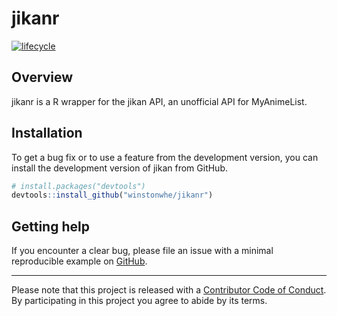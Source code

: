 
<!-- README.md is generated from README.Rmd. Please edit that file -->

# jikanr

<!-- badges: start -->

[![lifecycle](https://img.shields.io/badge/lifecycle-experimental-orange.svg)](https://www.tidyverse.org/lifecycle/#experimental)
<!-- badges: end -->

## Overview

jikanr is a R wrapper for the jikan API, an unofficial API for
MyAnimeList.

## Installation

To get a bug fix or to use a feature from the development version, you
can install the development version of jikan from GitHub.

``` r
# install.packages("devtools")
devtools::install_github("winstonwhe/jikanr")
```

## Getting help

If you encounter a clear bug, please file an issue with a minimal
reproducible example on
[GitHub](https://github.com/winstonwhe/jikanr/issues).

-----

Please note that this project is released with a [Contributor Code of
Conduct](CODE_OF_CONDUCT.md). By participating in this project you agree
to abide by its terms.
